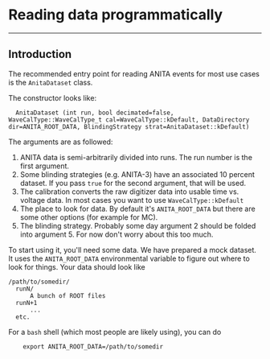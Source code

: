 # Reading data programmatically
---

## Introduction
The recommended entry point for reading ANITA events for most use cases is the `AnitaDataset` class.

The constructor looks like: 
```
  AnitaDataset (int run, bool decimated=false, WaveCalType::WaveCalType_t cal=WaveCalType::kDefault, DataDirectory dir=ANITA_ROOT_DATA, BlindingStrategy strat=AnitaDataset::kDefault)
```

The arguments are as followed: 
1. ANITA data is semi-arbitrarily divided into runs. The run number is the first argument.
2. Some blinding strategies (e.g. ANITA-3) have an associated 10 percent dataset. If you pass `true` for the second argument, that will be used. 
3. The calibration converts the raw digitizer data into usable time vs. voltage data. In most cases you want to use `WaveCalType::kDefault`
4. The place to look for data. By default it's `ANITA_ROOT_DATA` but there are some other options (for example for MC). 
5. The blinding strategy. Probably some day argument 2 should be folded into argument 5. For now don't worry about this too much. 

To start using it, you'll need some data. We have prepared a mock dataset. 
It uses the `ANITA_ROOT_DATA` environmental variable to figure out where to look for things. Your data should look like


    /path/to/somedir/ 
      runN/
          A bunch of ROOT files
      runN+1
          ... 
      etc.
     
For a `bash` shell (which most people are likely using), you can do

```
    export ANITA_ROOT_DATA=/path/to/somedir
```




  
     
